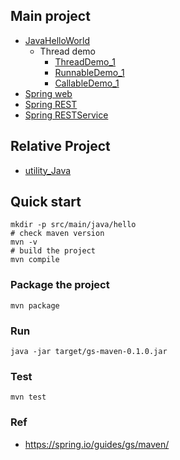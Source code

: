 ## Main project
- [JavaHelloWorld](https://github.com/yennanliu/JavaHelloWorld/tree/main/src)
	- Thread demo
		- [ThreadDemo_1](https://github.com/yennanliu/JavaHelloWorld/blob/main/src/main/java/thread/ThreadDemo_1.java)
		- [RunnableDemo_1](https://github.com/yennanliu/JavaHelloWorld/blob/main/src/main/java/thread/RunnableDemo_1.java)
		- [CallableDemo_1](https://github.com/yennanliu/JavaHelloWorld/blob/main/src/main/java/thread/CallableDemo_1.java)
- [Spring web](https://github.com/yennanliu/JavaHelloWorld/tree/main/SpringWeb)
- [Spring REST](https://github.com/yennanliu/JavaHelloWorld/tree/main/SpringREST)
- [Spring RESTService](https://github.com/yennanliu/JavaHelloWorld/tree/main/SpringRESTService)

## Relative Project
- [utility_Java](https://github.com/yennanliu/utility_Java)

## Quick start
```
mkdir -p src/main/java/hello
# check maven version
mvn -v
# build the project
mvn compile
```

### Package the project
```
mvn package
```

### Run
```
java -jar target/gs-maven-0.1.0.jar
```

### Test 
```
mvn test
```

### Ref
- https://spring.io/guides/gs/maven/
